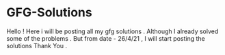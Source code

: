 # GFG-Solutions
Hello ! Here i will be posting all my gfg solutions . Although I already solved some of the problems . But from date - 26/4/21 , I will start posting the solutions
Thank You .
